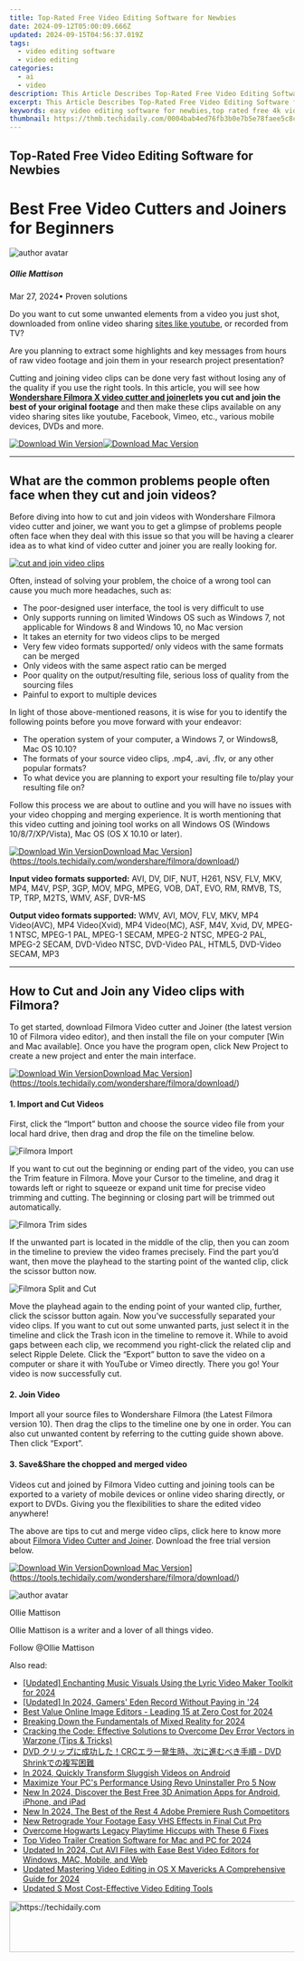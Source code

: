 ```yaml
---
title: Top-Rated Free Video Editing Software for Newbies
date: 2024-09-12T05:00:09.666Z
updated: 2024-09-15T04:56:37.019Z
tags: 
  - video editing software
  - video editing
categories: 
  - ai
  - video
description: This Article Describes Top-Rated Free Video Editing Software for Newbies
excerpt: This Article Describes Top-Rated Free Video Editing Software for Newbies
keywords: easy video editing software for newbies,top rated free 4k video editing software,top rated free video editing software for 4k footage,make movies for free top rated video editing software,top rated free video editing software for newbies,ai animation top rated free video editing software for newbies,top rated free video editing software for windows 10
thumbnail: https://thmb.techidaily.com/0004bab4ed76fb3b0e7b5e78faee5c8cd34739a5594338591ba06831ec971383.jpg
---
```


## Top-Rated Free Video Editing Software for Newbies

# Best Free Video Cutters and Joiners for Beginners

![author avatar](https://images.wondershare.com/filmora/article-images/ollie-mattison.jpg)

##### Ollie Mattison

 Mar 27, 2024• Proven solutions

Do you want to cut some unwanted elements from a video you just shot, downloaded from online video sharing [sites like youtube](https://www.wondershare.com/download-streaming-media/top-video-sharing-sites.html), or recorded from TV?

Are you planning to extract some highlights and key messages from hours of raw video footage and join them in your research project presentation?

Cutting and joining video clips can be done very fast without losing any of the quality if you use the right tools. In this article, you will see how **[Wondershare Filmora X video cutter and joiner](https://tools.techidaily.com/wondershare/filmora/download/)lets you cut and join the best of your original footage** and then make these clips available on any video sharing sites like youtube, Facebook, Vimeo, etc., various mobile devices, DVDs and more.

[![Download Win Version](https://images.wondershare.com/filmora/guide/download-btn-win.jpg)](https://tools.techidaily.com/wondershare/filmora/download/)[![Download Mac Version](https://images.wondershare.com/filmora/guide/download-btn-mac.jpg)](https://tools.techidaily.com/wondershare/filmora/download/)

---

## What are the common problems people often face when they cut and join videos?

Before diving into how to cut and join videos with Wondershare Filmora video cutter and joiner, we want you to get a glimpse of problems people often face when they deal with this issue so that you will be having a clearer idea as to what kind of video cutter and joiner you are really looking for.

[![cut and join video clips](https://images.wondershare.com/multimedia/video-editor/troubleshooting.jpg)](https://images.wondershare.com/multimedia/video-editor/troubleshooting.jpg)

Often, instead of solving your problem, the choice of a wrong tool can cause you much more headaches, such as:

* The poor-designed user interface, the tool is very difficult to use
* Only supports running on limited Windows OS such as Windows 7, not applicable for Windows 8 and Windows 10, no Mac version
* It takes an eternity for two videos clips to be merged
* Very few video formats supported/ only videos with the same formats can be merged
* Only videos with the same aspect ratio can be merged
* Poor quality on the output/resulting file, serious loss of quality from the sourcing files
* Painful to export to multiple devices

In light of those above-mentioned reasons, it is wise for you to identify the following points before you move forward with your endeavor:

* The operation system of your computer, a Windows 7, or Windows8, Mac OS 10.10?
* The formats of your source video clips, .mp4, .avi, .flv, or any other popular formats?
* To what device you are planning to export your resulting file to/play your resulting file on?

Follow this process we are about to outline and you will have no issues with your video chopping and merging experience. It is worth mentioning that this video cutting and joining tool works on all Windows OS (Windows 10/8/7/XP/Vista), Mac OS (OS X 10.10 or later).

[![Download Win Version](https://images.wondershare.com/filmora/guide/download-btn-win.jpg)](https://tools.techidaily.com/wondershare/filmora/download/)[Download Mac Version](https://images.wondershare.com/filmora/guide/download-btn-mac.jpg)](https://tools.techidaily.com/wondershare/filmora/download/)

**Input video formats supported:** AVI, DV, DIF, NUT, H261, NSV, FLV, MKV, MP4, M4V, PSP, 3GP, MOV, MPG, MPEG, VOB, DAT, EVO, RM, RMVB, TS, TP, TRP, M2TS, WMV, ASF, DVR-MS

**Output video formats supported:** WMV, AVI, MOV, FLV, MKV, MP4 Video(AVC), MP4 Video(Xvid), MP4 Video(MC), ASF, M4V, Xvid, DV, MPEG-1 NTSC, MPEG-1 PAL, MPEG-1 SECAM, MPEG-2 NTSC, MPEG-2 PAL, MPEG-2 SECAM, DVD-Video NTSC, DVD-Video PAL, HTML5, DVD-Video SECAM, MP3

---

## How to Cut and Join any Video clips with Filmora?

To get started, download Filmora Video cutter and Joiner (the latest version 10 of Filmora video editor), and then install the file on your computer \[Win and Mac available\]. Once you have the program open, click New Project to create a new project and enter the main interface.

[![Download Win Version](https://images.wondershare.com/filmora/guide/download-btn-win.jpg)](https://tools.techidaily.com/wondershare/filmora/download/)[Download Mac Version](https://images.wondershare.com/filmora/guide/download-btn-mac.jpg)](https://tools.techidaily.com/wondershare/filmora/download/)

#### 1. Import and Cut Videos

First, click the “Import” button and choose the source video file from your local hard drive, then drag and drop the file on the timeline below.

![ Filmora Import](https://images.wondershare.com/filmora/article-images/drag-and-drop.jpg)

If you want to cut out the beginning or ending part of the video, you can use the Trim feature in Filmora. Move your Cursor to the timeline, and drag it towards left or right to squeeze or expand unit time for precise video trimming and cutting. The beginning or closing part will be trimmed out automatically.

![ Filmora Trim sides](https://images.wondershare.com/filmora/guide/trim-sides.gif)

If the unwanted part is located in the middle of the clip, then you can zoom in the timeline to preview the video frames precisely. Find the part you’d want, then move the playhead to the starting point of the wanted clip, click the scissor button now.

![ Filmora Split and Cut](https://images.wondershare.com/filmora/guide/cut-a-section.gif)

Move the playhead again to the ending point of your wanted clip, further, click the scissor button again. Now you’ve successfully separated your video clips. If you want to cut out some unwanted parts, just select it in the timeline and click the Trash icon in the timeline to remove it. While to avoid gaps between each clip, we recommend you right-click the related clip and select Ripple Delete. Click the “Export” button to save the video on a computer or share it with YouTube or Vimeo directly.
There you go! Your video is now successfully cut.

#### 2. Join Video

Import all your source files to Wondershare Filmora (the Latest Filmora version 10). Then drag the clips to the timeline one by one in order. You can also cut unwanted content by referring to the cutting guide shown above. Then click “Export”.

#### 3. Save&Share the chopped and merged video

Videos cut and joined by Filmora Video cutting and joining tools can be exported to a variety of mobile devices or online video sharing directly, or export to DVDs. Giving you the flexibilities to share the edited video anywhere!

The above are tips to cut and merge video clips, click here to know more about [Filmora Video Cutter and Joiner](https://tools.techidaily.com/wondershare/filmora/download/). Download the free trial version below.

[![Download Win Version](https://images.wondershare.com/filmora/guide/download-btn-win.jpg)](https://tools.techidaily.com/wondershare/filmora/download/)[Download Mac Version](https://images.wondershare.com/filmora/guide/download-btn-mac.jpg)](https://tools.techidaily.com/wondershare/filmora/download/)

![author avatar](https://images.wondershare.com/filmora/article-images/ollie-mattison.jpg)

Ollie Mattison

Ollie Mattison is a writer and a lover of all things video.

Follow @Ollie Mattison

<ins class="adsbygoogle"
      style="display:block"
      data-ad-client="ca-pub-7571918770474297"
      data-ad-slot="8358498916"
      data-ad-format="auto"
      data-full-width-responsive="true"></ins>

<span class="atpl-alsoreadstyle">Also read:</span>
<div><ul>
<li><a href="https://facebook-record-videos.techidaily.com/updated-enchanting-music-visuals-using-the-lyric-video-maker-toolkit-for-2024/"><u>[Updated] Enchanting Music Visuals Using the Lyric Video Maker Toolkit for 2024</u></a></li>
<li><a href="https://visual-screen-recording.techidaily.com/updated-in-2024-gamers-eden-record-without-paying-in-24/"><u>[Updated] In 2024, Gamers' Eden Record Without Paying in '24</u></a></li>
<li><a href="https://extra-tips.techidaily.com/best-value-online-image-editors-leading-15-at-zero-cost-for-2024/"><u>Best Value Online Image Editors - Leading 15 at Zero Cost for 2024</u></a></li>
<li><a href="https://extra-tips.techidaily.com/breaking-down-the-fundamentals-of-mixed-reality-for-2024/"><u>Breaking Down the Fundamentals of Mixed Reality for 2024</u></a></li>
<li><a href="https://win-solutions.techidaily.com/cracking-the-code-effective-solutions-to-overcome-dev-error-vectors-in-warzone-tips-and-tricks/"><u>Cracking the Code: Effective Solutions to Overcome Dev Error Vectors in Warzone (Tips & Tricks)</u></a></li>
<li><a href="https://some-approaches.techidaily.com/dvd-crc-dvd-shrink/"><u>DVD クリップに成功した！CRCエラー発生時、次に進むべき手順 - DVD Shrinkでの複写困難</u></a></li>
<li><a href="https://extra-guidance.techidaily.com/in-2024-quickly-transform-sluggish-videos-on-android/"><u>In 2024, Quickly Transform Sluggish Videos on Android</u></a></li>
<li><a href="https://win-forum.techidaily.com/maximize-your-pcs-performance-using-revo-uninstaller-pro-5-now/"><u>Maximize Your PC's Performance Using Revo Uninstaller Pro 5 Now</u></a></li>
<li><a href="https://ai-driven-video-production.techidaily.com/new-in-2024-discover-the-best-free-3d-animation-apps-for-android-iphone-and-ipad/"><u>New In 2024, Discover the Best Free 3D Animation Apps for Android, iPhone, and iPad</u></a></li>
<li><a href="https://ai-driven-video-production.techidaily.com/new-in-2024-the-best-of-the-rest-4-adobe-premiere-rush-competitors/"><u>New In 2024, The Best of the Rest 4 Adobe Premiere Rush Competitors</u></a></li>
<li><a href="https://ai-driven-video-production.techidaily.com/new-retrograde-your-footage-easy-vhs-effects-in-final-cut-pro/"><u>New Retrograde Your Footage Easy VHS Effects in Final Cut Pro</u></a></li>
<li><a href="https://win-able.techidaily.com/overcome-hogwarts-legacy-playtime-hiccups-with-these-6-fixes/"><u>Overcome Hogwarts Legacy Playtime Hiccups with These 6 Fixes</u></a></li>
<li><a href="https://ai-driven-video-production.techidaily.com/top-video-trailer-creation-software-for-mac-and-pc-for-2024/"><u>Top Video Trailer Creation Software for Mac and PC for 2024</u></a></li>
<li><a href="https://ai-driven-video-production.techidaily.com/updated-in-2024-cut-avi-files-with-ease-best-video-editors-for-windows-mac-mobile-and-web/"><u>Updated In 2024, Cut AVI Files with Ease Best Video Editors for Windows, MAC, Mobile, and Web</u></a></li>
<li><a href="https://ai-driven-video-production.techidaily.com/updated-mastering-video-editing-in-os-x-mavericks-a-comprehensive-guide-for-2024/"><u>Updated Mastering Video Editing in OS X Mavericks A Comprehensive Guide for 2024</u></a></li>
<li><a href="https://ai-driven-video-production.techidaily.com/updated-s-most-cost-effective-video-editing-tools/"><u>Updated S Most Cost-Effective Video Editing Tools</u></a></li>
</ul></div>

<!-- affiliate ads begin -->
<a href="https://appsumo.8odi.net/c/5597632/2137379/7443" target="_top" id="2137379">
  <img src="//a.impactradius-go.com/display-ad/7443-2137379" border="0" alt="https://techidaily.com" width="728" height="90"/>
</a>
<img height="0" width="0" src="https://appsumo.8odi.net/i/5597632/2137379/7443" style="position:absolute;visibility:hidden;" border="0" />
<!-- affiliate ads end -->

